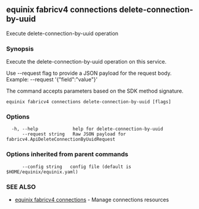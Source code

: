 ## equinix fabricv4 connections delete-connection-by-uuid

Execute delete-connection-by-uuid operation

### Synopsis

Execute the delete-connection-by-uuid operation on this service.

Use --request flag to provide a JSON payload for the request body.
Example: --request '{"field":"value"}'

The command accepts parameters based on the SDK method signature.

```
equinix fabricv4 connections delete-connection-by-uuid [flags]
```

### Options

```
  -h, --help             help for delete-connection-by-uuid
      --request string   Raw JSON payload for fabricv4.ApiDeleteConnectionByUuidRequest
```

### Options inherited from parent commands

```
      --config string   config file (default is $HOME/equinix/equinix.yaml)
```

### SEE ALSO

* [equinix fabricv4 connections](equinix_fabricv4_connections.md)	 - Manage connections resources

